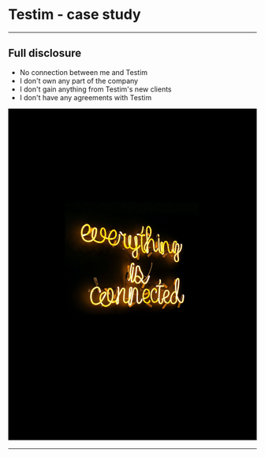 # Testim - case study

---

## Full disclosure
* No connection between me and Testim
* I don't own any part of the company
* I don't gain anything from Testim's new clients
* I don't have any agreements with Testim

![](../images/13-pexels-daria-shevtsova-1356300.jpg)

---

